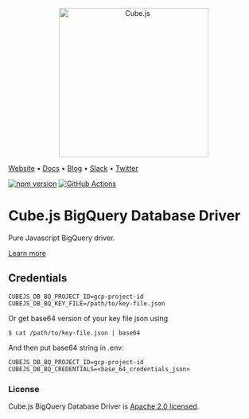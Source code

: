 <p align="center"><a href="https://cube.dev"><img src="https://i.imgur.com/zYHXm4o.png" alt="Cube.js" width="300px"></a></p>

[Website](https://cube.dev) • [Docs](https://cube.dev/docs) • [Blog](https://cube.dev/blog) • [Slack](https://slack.cube.dev) • [Twitter](https://twitter.com/thecubejs)

[![npm version](https://badge.fury.io/js/%40cubejs-backend%2Fserver.svg)](https://badge.fury.io/js/%40cubejs-backend%2Fserver)
[![GitHub Actions](https://github.com/cube-js/cube.js/workflows/Build/badge.svg)](https://github.com/cube-js/cube.js/actions?query=workflow%3ABuild+branch%3Amaster)

# Cube.js BigQuery Database Driver

Pure Javascript BigQuery driver.

[Learn more](https://github.com/cube-js/cube.js#getting-started)

## Credentials

```
CUBEJS_DB_BQ_PROJECT_ID=gcp-project-id
CUBEJS_DB_BQ_KEY_FILE=/path/to/key-file.json
```

Or get base64 version of your key file json using

```
$ cat /path/to/key-file.json | base64
```

And then put base64 string in .env:

```
CUBEJS_DB_BQ_PROJECT_ID=gcp-project-id
CUBEJS_DB_BQ_CREDENTIALS=<base_64_credentials_json>
```

### License

Cube.js BigQuery Database Driver is [Apache 2.0 licensed](./LICENSE).

